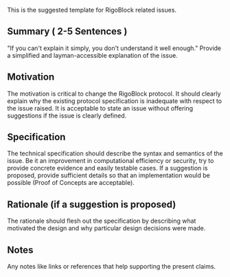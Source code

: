 This is the suggested template for RigoBlock related issues.

## Summary ( 2-5 Sentences )
"If you can't explain it simply, you don't understand it well enough." Provide a simplified and layman-accessible explanation of the issue.

## Motivation
The motivation is critical to change the RigoBlock protocol. It should clearly explain why the existing protocol specification is inadequate with respect to the issue raised. It is acceptable to state an issue without offering suggestions if the issue is clearly defined. 

## Specification
The technical specification should describe the syntax and semantics of the issue. Be it an improvement in computational efficiency or security, try to provide concrete evidence and easily testable cases. If a suggestion is proposed, provide sufficient details so that an implementation would be possible (Proof of Concepts are acceptable).

## Rationale (if a suggestion is proposed)
The rationale should flesh out the specification by describing what motivated the design and why particular design decisions were made.

## Notes
Any notes like links or references that help supporting the present claims.
